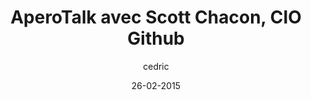 ---
layout: video
title: "AperoTalk avec Scott Chacon, CIO Github"
author: cedric
date: 26-02-2015
youtube_slug: "TOV6BQO4M6g"
labels:
  - talk
thumbnail: 2015-02-26-aperotalk-github.jpg
description: "De l'organisation en interne aux évolutions engendrées dans le workflow de nombreux développeurs, Scott Chacon nous a fait le plaisir de venir échanger sur l'ADN de Github."
---